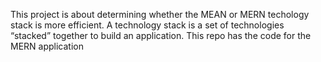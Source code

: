 This project is about determining whether the MEAN or MERN techology stack is more efficient. A technology stack is a set of technologies “stacked” together to build an application. This repo has the code for the MERN application
